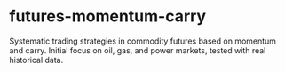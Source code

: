 # futures-momentum-carry
Systematic trading strategies in commodity futures based on momentum and carry. Initial focus on oil, gas, and power markets, tested with real historical data.
